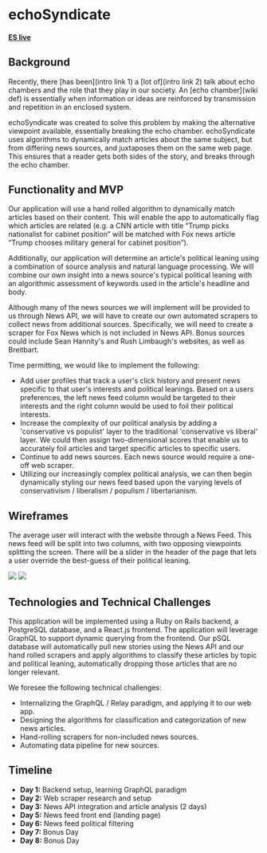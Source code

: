 # echoSyndicate

#### [ES live](http://github.com/adoundakov/echoSyndicate)

## Background

Recently, there [has been](intro link 1) a [lot of](intro link 2) talk about echo chambers and the role that they play in our society. An [echo chamber](wiki def) is essentially when information or ideas are reinforced by transmission and repetition in an enclosed system.

echoSyndicate was created to solve this problem by making the alternative viewpoint available, essentially breaking the echo chamber. echoSyndicate uses algorithms to dynamically match articles about the same subject, but from differing news sources, and juxtaposes them on the same web page. This ensures that a reader gets both sides of the story, and breaks through the echo chamber.

[intro link 1]: https://www.wired.com/2016/06/facebook-embraces-news-feed-echo-chamber/
[intro link 2]: https://www.wired.com/2016/11/filter-bubble-destroying-democracy/
[wiki def]: https://en.wikipedia.org/wiki/Echo_chamber_(media)

## Functionality and MVP

Our application will use a hand rolled algorithm to dynamically match articles based on their content. This will enable the app to automatically flag which articles are related (e.g. a CNN article with title “Trump picks nationalist for cabinet position” will be matched with Fox news article “Trump chooses military general for cabinet position”).

Additionally, our application will determine an article's political leaning using a combination of source analysis and natural language processing. We will combine our own insight into a news source's typical political leaning with an algorithmic assessment of keywords
used in the article's headline and body.

Although many of the news sources we will implement will be provided to us through News API, we will have to create our own automated scrapers to collect news from additional sources. Specifically, we will need to create a scraper for Fox News which is not included in News API. Bonus sources could include Sean Hannity's and Rush Limbaugh's websites, as well as Breitbart.

Time permitting, we would like to implement the following:
  - Add user profiles that track a user's click history and present news specific to that user's interests and political leanings. Based on a users preferences, the left news feed column would be targeted to their interests and the right column would be used to foil their political interests.
  - Increase the complexity of our political analysis by adding a 'conservative vs populist' layer to the traditional 'conservative vs liberal' layer. We could then assign two-dimensional scores that enable us to accurately foil articles and target specific articles to specific users.
  - Continue to add news sources. Each news source would require a one-off web scraper.
  - Utilizing our increasingly complex political analysis, we can then begin dynamically styling our news feed based upon the varying levels of conservativism / liberalism / populism / libertarianism.

## Wireframes

The average user will interact with the website through a News Feed. This news feed will be split into two columns, with two opposing viewpoints splitting the screen. There will be a slider in the header of the page that lets a user override the best-guess of their political leaning.

![](docs/splash.png)
![](docs/echoSyndicate.png)

## Technologies and Technical Challenges

This application will be implemented using a Ruby on Rails backend, a PostgreSQL database, and a React.js frontend. The application will leverage GraphQL to support dynamic querying from the frontend. Our pSQL database will automatically pull new stories using the News API and our hand rolled scrapers and apply algorithms to classify these articles by topic and political leaning, automatically dropping those articles that are no longer relevant.

We foresee the following technical challenges:

 - Internalizing the GraphQL / Relay paradigm, and applying it to our web app.
 - Designing the algorithms for classification and categorization of new news articles.
 - Hand-rolling scrapers for non-included news sources.
 - Automating data pipeline for new sources.

## Timeline

- **Day 1:** Backend setup, learning GraphQL paradigm
- **Day 2:** Web scraper research and setup
- **Day 3:** News API integration and article analysis (2 days)
- **Day 5:** News feed front end (landing page)
- **Day 6:** News feed political filtering
- **Day 7:** Bonus Day
- **Day 8:** Bonus Day

